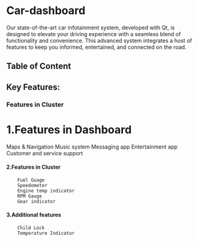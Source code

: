 # Car-dashboard
Our state-of-the-art car infotainment system, developed with Qt, is designed to elevate your driving experience with a seamless blend of functionality and convenience. This advanced system integrates a host of features to
keep you informed, entertained, and connected on the road.

## Table of Content

## Key Features:
### Features in Cluster

# 1.Features in Dashboard
   Maps & Navigation
        Music system
        Messaging app
        Entertainment app
        Customer and service support

#### 2.Features in Cluster
        Fuel Guage
        Speedometer
        Engine temp indicator
        RPM Gauge
        Gear indicator

#### 3.Additional features
        Child Lock
        Temperature Indicator
    

